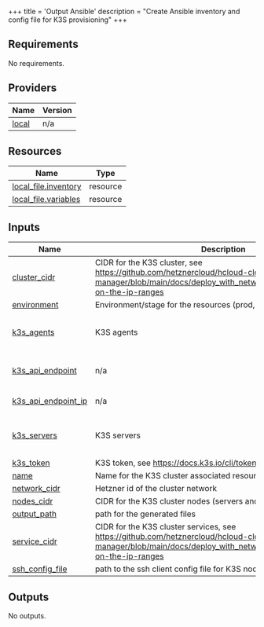 +++
title = 'Output Ansible'
description = "Create Ansible inventory and config file for K3S provisioning"
+++

<!-- BEGIN_TF_DOCS -->
## Requirements

No requirements.

## Providers

| Name | Version |
|------|---------|
| <a name="provider_local"></a> [local](#provider\_local) | n/a |

## Resources

| Name | Type |
|------|------|
| [local_file.inventory](https://registry.terraform.io/providers/hashicorp/local/latest/docs/resources/file) | resource |
| [local_file.variables](https://registry.terraform.io/providers/hashicorp/local/latest/docs/resources/file) | resource |

## Inputs

| Name | Description | Type | Default | Required |
|------|-------------|------|---------|:--------:|
| <a name="input_cluster_cidr"></a> [cluster\_cidr](#input\_cluster\_cidr) | CIDR for the K3S cluster, see https://github.com/hetznercloud/hcloud-cloud-controller-manager/blob/main/docs/deploy_with_networks.md#considerations-on-the-ip-ranges | `string` | `"10.0.16.0/20"` | no |
| <a name="input_environment"></a> [environment](#input\_environment) | Environment/stage for the resources (prod, dev, staging) | `string` | n/a | yes |
| <a name="input_k3s_agents"></a> [k3s\_agents](#input\_k3s\_agents) | K3S agents | `list(object({ name = string, ipv4_address = string }))` | n/a | yes |
| <a name="input_k3s_api_endpoint"></a> [k3s\_api\_endpoint](#input\_k3s\_api\_endpoint) | n/a | `string` | `"public address of the K3S api endpoint"` | no |
| <a name="input_k3s_api_endpoint_ip"></a> [k3s\_api\_endpoint\_ip](#input\_k3s\_api\_endpoint\_ip) | n/a | `string` | `"ip address of the K3S api endpoint"` | no |
| <a name="input_k3s_servers"></a> [k3s\_servers](#input\_k3s\_servers) | K3S servers | `list(object({ name = string, ipv4_address = string }))` | n/a | yes |
| <a name="input_k3s_token"></a> [k3s\_token](#input\_k3s\_token) | K3S token, see https://docs.k3s.io/cli/token | `string` | n/a | yes |
| <a name="input_name"></a> [name](#input\_name) | Name for the K3S cluster associated resources | `string` | n/a | yes |
| <a name="input_network_cidr"></a> [network\_cidr](#input\_network\_cidr) | Hetzner id of the cluster network | `string` | n/a | yes |
| <a name="input_nodes_cidr"></a> [nodes\_cidr](#input\_nodes\_cidr) | CIDR for the K3S cluster nodes (servers and agents) | `string` | n/a | yes |
| <a name="input_output_path"></a> [output\_path](#input\_output\_path) | path for the generated files | `string` | n/a | yes |
| <a name="input_service_cidr"></a> [service\_cidr](#input\_service\_cidr) | CIDR for the K3S cluster services, see https://github.com/hetznercloud/hcloud-cloud-controller-manager/blob/main/docs/deploy_with_networks.md#considerations-on-the-ip-ranges | `string` | `"10.0.8.0/21"` | no |
| <a name="input_ssh_config_file"></a> [ssh\_config\_file](#input\_ssh\_config\_file) | path to the ssh client config file for K3S node access | `string` | n/a | yes |

## Outputs

No outputs.
<!-- END_TF_DOCS -->